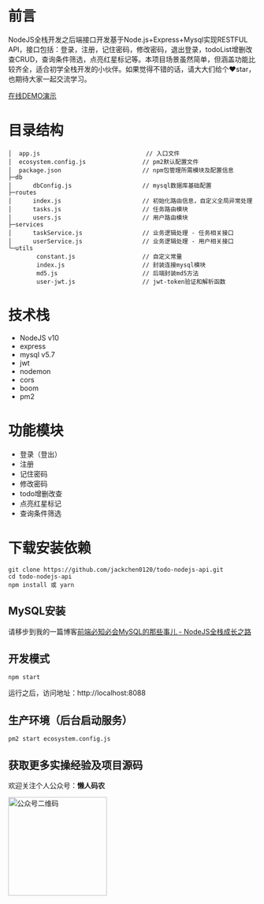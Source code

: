 # 前言
NodeJS全栈开发之后端接口开发基于Node.js+Express+Mysql实现RESTFUL API，接口包括：登录，注册，记住密码，修改密码，退出登录，todoList增删改查CRUD，查询条件筛选，点亮红星标记等。本项目场景虽然简单，但涵盖功能比较齐全，适合初学全栈开发的小伙伴。如果觉得不错的话，请大大们给个:heart:star，也期待大家一起交流学习。

[在线DEMO演示](http://106.55.168.13:8082/)

# 目录结构
```
│  app.js                              // 入口文件
│  ecosystem.config.js                // pm2默认配置文件
│  package.json                       // npm包管理所需模块及配置信息
├─db
│      dbConfig.js                    // mysql数据库基础配置
├─routes
│      index.js                       // 初始化路由信息，自定义全局异常处理
│      tasks.js                       // 任务路由模块
│      users.js                       // 用户路由模块
├─services
│      taskService.js                 // 业务逻辑处理 - 任务相关接口
│      userService.js                 // 业务逻辑处理 - 用户相关接口
└─utils
        constant.js                   // 自定义常量
        index.js                      // 封装连接mysql模块
        md5.js                        // 后端封装md5方法
        user-jwt.js                   // jwt-token验证和解析函数
```


# 技术栈
 * NodeJS v10
 * express
 * mysql v5.7
 * jwt
 * nodemon
 * cors
 * boom
 * pm2
 
# 功能模块
* 登录（登出）
* 注册
* 记住密码
* 修改密码
* todo增删改查
* 点亮红星标记
* 查询条件筛选

# 下载安装依赖
```
git clone https://github.com/jackchen0120/todo-nodejs-api.git
cd todo-nodejs-api
npm install 或 yarn
```

## MySQL安装

请移步到我的一篇博客[前端必知必会MySQL的那些事儿 - NodeJS全栈成长之路](https://juejin.im/post/5ee6010ef265da76d3188ea8)


## 开发模式
```
npm start
```
运行之后，访问地址：http://localhost:8088

## 生产环境（后台启动服务）
```
pm2 start ecosystem.config.js
```

## 获取更多实操经验及项目源码

欢迎关注个人公众号：**懒人码农**

<img src="https://img-blog.csdnimg.cn/20200531011333650.png#pic_center?x-oss-process=image/watermark,type_ZmFuZ3poZW5naGVpdGk,shadow_10,text_aHR0cHM6Ly9ibG9nLmNzZG4ubmV0L3FxXzE1MDQxOTMx,size_16,color_FFFFFF,t_70" width="200" alt="公众号二维码" />